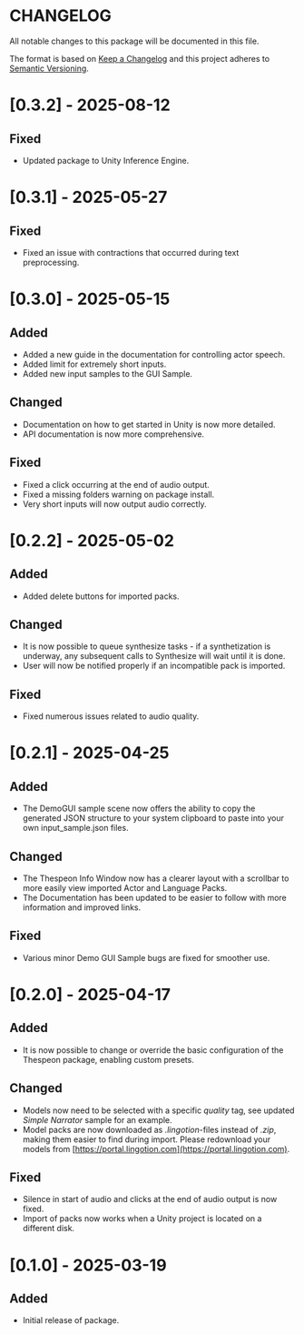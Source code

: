 # CHANGELOG
All notable changes to this package will be documented in this file.

The format is based on [Keep a Changelog](http://keepachangelog.com/en/1.0.0/)
and this project adheres to [Semantic Versioning](http://semver.org/spec/v2.0.0.html).
# [0.3.2] - 2025-08-12
## Fixed
* Updated package to Unity Inference Engine.
# [0.3.1] - 2025-05-27
## Fixed
* Fixed an issue with contractions that occurred during text preprocessing.
# [0.3.0] - 2025-05-15
## Added
* Added a new guide in the documentation for controlling actor speech.
* Added limit for extremely short inputs.
* Added new input samples to the GUI Sample.
## Changed
* Documentation on how to get started in Unity is now more detailed.
* API documentation is now more comprehensive.
## Fixed
* Fixed a click occurring at the end of audio output.
* Fixed a missing folders warning on package install.
* Very short inputs will now output audio correctly.
# [0.2.2] - 2025-05-02
## Added
* Added delete buttons for imported packs.
## Changed
* It is now possible to queue synthesize tasks - if a synthetization is underway, any subsequent calls to Synthesize will wait until it is done.
* User will now be notified properly if an incompatible pack is imported.
## Fixed
* Fixed numerous issues related to audio quality.
# [0.2.1] - 2025-04-25
## Added
* The DemoGUI sample scene now offers the ability to copy the generated JSON structure to your system clipboard to paste into your own input_sample.json files.
## Changed
* The Thespeon Info Window now has a clearer layout with a scrollbar to more easily view imported Actor and Language Packs.
* The Documentation has been updated to be easier to follow with more information and improved links.
## Fixed
* Various minor Demo GUI Sample bugs are fixed for smoother use.

# [0.2.0] - 2025-04-17
## Added
* It is now possible to change or override the basic configuration of the Thespeon package, enabling custom presets.
## Changed
* Models now need to be selected with a specific *quality* tag, see updated *Simple Narrator* sample for an example.
* Model packs are now downloaded as *.lingotion*-files instead of *.zip*, making them easier to find during import. Please redownload your models from [https://portal.lingotion.com](https://portal.lingotion.com).
## Fixed
* Silence in start of audio and clicks at the end of audio output is now fixed.
* Import of packs now works when a Unity project is located on a different disk.

# [0.1.0] - 2025-03-19
## Added
* Initial release of package.
